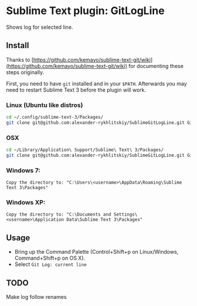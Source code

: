 # Sublime Text plugin: GitLogLine

Shows log for selected line.

## Install

Thanks to [https://github.com/kemayo/sublime-text-git/wiki](https://github.com/kemayo/sublime-text-git/wiki) for documenting these steps originally.

First, you need to have `git` installed and in your `$PATH`. Afterwards you may need to restart Sublime Text 3 before the plugin will work.

### Linux (Ubuntu like distros)

```bash
cd ~/.config/sublime-text-3/Packages/
git clone git@github.com:alexander-rykhlitskiy/SublimeGitLogLine.git GitLogLine
```

### OSX

```bash
cd ~/Library/Application\ Support/Sublime\ Text\ 3/Packages/
git clone git@github.com:alexander-rykhlitskiy/SublimeGitLogLine.git GitLogLine
```

### Windows 7:

    Copy the directory to: "C:\Users\<username>\AppData\Roaming\Sublime Text 3\Packages"

### Windows XP:

    Copy the directory to: "C:\Documents and Settings\<username>\Application Data\Sublime Text 3\Packages"

## Usage

- Bring up the Command Palette (Control+Shift+p on Linux/Windows, Command+Shift+p on OS X).
- Select `Git Log: current line`

## TODO

Make log follow renames
